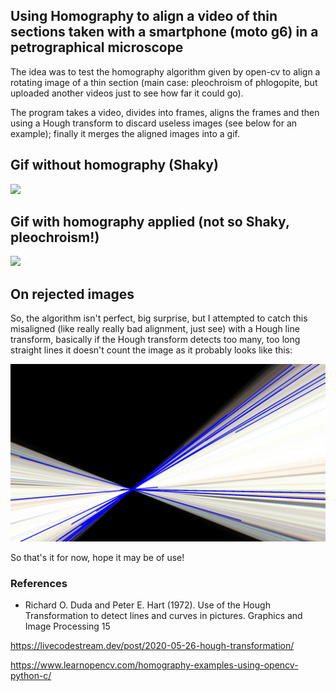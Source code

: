## Using Homography to align a video of thin sections taken with a smartphone (moto g6) in a petrographical microscope

The idea was to test the homography algorithm given by open-cv to align a rotating image of a thin section (main case: pleochroism of phlogopite, but uploaded another videos just to see how far it could go).

The program takes a video, divides into frames, aligns the frames and then using a Hough transform to discard useless images (see below for an example); finally it merges the aligned images into a gif.

## Gif without homography (Shaky)

![](Gif_Sin_Homografia.gif)


## Gif with homography applied (not so Shaky, pleochroism!)

![](Gif_Con_Homografia.gif)


## On rejected images

So, the algorithm isn't  perfect, big surprise, but I attempted to catch this misaligned (like really really bad alignment, just see) with a Hough line transform, basically if the Hough transform detects too many, too long straight lines it doesn't count the image as it probably looks like this:


![](ImagenRechazadaPorTransformadadeHough.jpg)

So that's it for now, hope it may be of use!

### References

- Richard O. Duda and Peter E. Hart (1972). Use of the Hough Transformation to detect lines and curves in pictures. Graphics and Image Processing 15 

https://livecodestream.dev/post/2020-05-26-hough-transformation/

https://www.learnopencv.com/homography-examples-using-opencv-python-c/





